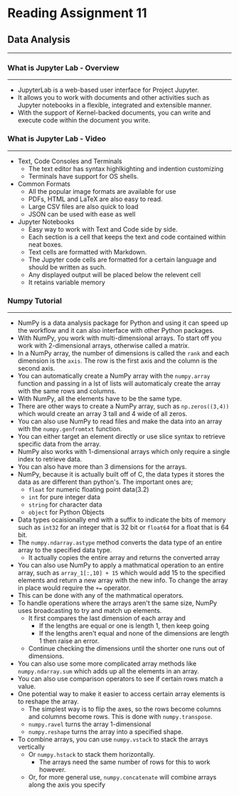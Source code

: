 # Reading Assignment 11

## Data Analysis

---

### What is Jupyter Lab - Overview

---

- JupyterLab is a web-based user interface for Project Jupyter.
- It allows you to work with documents and other activities such as Jupyter notebooks in a flexible, integrated and extensible manner.
- With the support of Kernel-backed documents, you can write and execute code within the document you write.

### What is Jupyter Lab - Video

---

- Text, Code Consoles and Terminals
  - The text editor has syntax highlkighting and indention customizing
  - Terminals have support for OS shells.
- Common Formats
  - All the popular image formats are available for use
  - PDFs, HTML and LaTeX are also easy to read.
  - Large CSV files are also quick to load
  - JSON can be used with ease as well
- Jupyter Notebooks
  - Easy way to work with Text and Code side by side.
  - Each section is a cell that keeps the text and code contained within neat boxes.
  - Text cells are formatted with Markdown.
  - The Jupyter code cells are formatted for a certain language and should be written as such.
  - Any displayed output will be placed below the relevent cell
  - It retains variable memory

### Numpy Tutorial

---

- NumPy is a data analysis package for Python and using it can speed up the workflow and it can also interface with other Python packages.
- With NumPy, you work with multi-dimensional arrays. To start off you work with 2-dimensional arrays, otherwise called a matrix.
- In a NumPy array, the number of dimensions is called the `rank` and each dimension is the `axis`. The row is the first axis and the column is the second axis.
- You can automatically create a NumPy array with the `numpy.array` function and passing in a lst of lists will automaticaly create the array with the same rows and columns.
- With NumPy, all the elements have to be the same type.
- There are other ways to create a NumPy array, such as `np.zeros((3,4))` which would create an array 3 tall and 4 wide of all zeros.
- You can also use NumPy to read files and make the data into an array with the `numpy.genfromtxt` function.
- You can either target an element directly or use slice syntax to retrieve specific data from the array.
- NumPy also works with 1-dimensional arrays which only require a single index to retrieve data.
- You can also have more than 3 dimensions for the arrays.
- NumPy, because it is actually built off of C, the data types it stores the data as are different than python's. The important ones are;
  - `float` for numeric floating point data(3.2)
  - `int` for pure integer data
  - `string` for character data
  - `object` for Python Objects
- Data types ocaisionally end with a suffix to indicate the bits of memory such as `int32` for an integer that is 32 bit or `float64` for a float that is 64 bit.
- The `numpy.ndarray.astype` method converts the data type of an entire array to the specified data type.
  - It actually copies the entire array and returns the converted array
- You can also use NumPy to apply a mathmatical operation to an entire array, such as `array_1[:,10] + 15` which would add 15 to the specified elements and return a new array with the new info. To change the array in place would require the `+=` operator.
- This can be done with any of the mathmatical operators.
- To handle operations where the arrays aren't the same size, NumPy uses broadcasting to try and match up elements.
  - It first compares the last dimension of each array and
    - If the lengths are equal or one is length 1, then keep going
    - If the lengths aren't equal and none of the dimensions are length 1 then raise an error.
  - Continue checking the dimensions until the shorter one runs out of dimensions.
- You can also use some more complicated array methods like `numpy.ndarray.sum` which adds up all the elements in an array.
- You can also use comparison operators to see if certain rows match a value.
- One potential way to make it easier to access certain array elements is to reshape the array.
  - The simplest way is to flip the axes, so the rows become columns and columns become rows. This is done with `numpy.transpose`.
  - `numpy.ravel` turns the array 1-dimensional
  - `numpy.reshape` turns the array into a specified shape.
- To combine arrays, you can use `numpy.vstack` to stack the arrays vertically
  - Or `numpy.hstack` to stack them horizontally.
    - The arrays need the same number of rows for this to work however.
  - Or, for more general use, `numpy.concatenate` will combine arrays along the axis you specify

